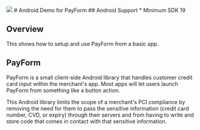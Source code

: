 <img src="http://www.beanstream.com/wp-content/uploads/2015/08/Beanstream-logo.png" />
# Android Demo for PayForm

<a name="platform-support"/>
## Android Support
 * Minimum SDK 19

## Overview
This shows how to setup and use PayForm from a basic app.

## PayForm

PayForm is a small client-side Android library that handles customer credit card input within the merchant's app. Most apps will let users launch PayForm from something like a button action.

This Android library limits the scope of a merchant's PCI compliance by removing the need for them to pass the sensitive information (credit card number, CVD, or expiry) through their servers and from having to write and store code that comes in contact with that sensitive information.
